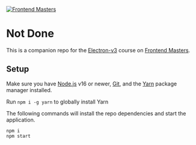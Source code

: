 [![Frontend Masters](https://static.frontendmasters.com/assets/brand/logos/full.png)][fem]

# Not Done

This is a companion repo for the [Electron-v3][course] course on [Frontend Masters][fem].

## Setup
Make sure you have [Node.js](https://nodejs.org/) v16 or newer, [Git](https://git-scm.com/), and the [Yarn](https://yarnpkg.com/) package manager installed.

Run `npm i -g yarn` to globally install Yarn

The following commands will install the repo dependencies and start the application.
```
npm i
npm start
```

[fem]: https://frontendmasters.com
[course]: https://frontendmasters.com/courses/electron-v3/
